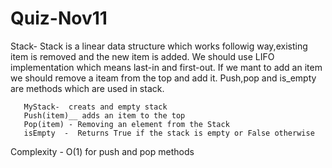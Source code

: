 # Quiz-Nov11
Stack- Stack is a linear data structure which works followig way,existing item is removed and the new item is added.
       We should use LIFO implementation which means last-in and first-out. If we mant to add an item we should remove
       a iteam from the top and add it. Push,pop and is_empty are methods which are used in stack.
       
       MyStack-  creats and empty stack 
       Push(item)__ adds an item to the top
       Pop(item) - Removing an element from the Stack
       isEmpty  -  Returns True if the stack is empty or False otherwise
       
Complexity -  O(1) for push and pop methods      
       
